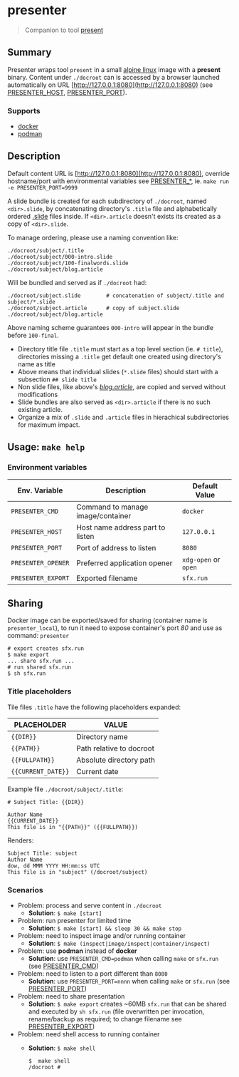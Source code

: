# presenter 

> Companion to tool [present](https://godoc.org/golang.org/x/tools/present)

## Summary

Presenter wraps tool `present` in a small [alpine linux](https://alpinelinux.org) image with a **present** binary. Content under `./docroot` can is accessed by a browser launched automatically on URL [http://127.0.0.1:8080](http://127.0.0.1:8080) (see [PRESENTER_HOST](#environment-variables), [PRESENTER_PORT](#environment-variables)).

### Supports

- [docker](https://www.docker.com)
- [podman](https://podman.io)

## Description

Default content URL is [http://127.0.0.1:8080](http://127.0.0.1:8080), override hostname/port with environmental variables see [PRESENTER_*](#environment-variables), ie. `make run -e PRESENTER_PORT=9999`

A slide bundle is created for each subdirectory of `./docroot`, named `<dir>.slide`, by concatenating directory's `.title` file and alphabetically ordered [.slide](https://golang.org/x/tools/cmd/present) files inside. If `<dir>.article` doesn't exists its created as a copy of `<dir>.slide`.

To manage ordering, please use a naming convention like:

```
./docroot/subject/.title
./docroot/subject/000-intro.slide
./docroot/subject/100-finalwords.slide
./docroot/subject/blog.article
```

Will be bundled and served as if `./docroot` had:

```
./docroot/subject.slide        # concatenation of subject/.title and subject/*.slide
./docroot/subject.article      # copy of subject.slide
./docroot/subject/blog.article
```

Above naming scheme guarantees `000-intro` will appear in the bundle before `100-final`.

- Directory title file `.title` must start as a top level section (ie. `# title`), directories missing a `.title` get default one created using directory's name as title
- Above means that individual slides (`*.slide` files) should start with a subsection `## slide title`
- Non slide files, like above's *[blog.article](https://golang.org/x/blog)*, are copied and served without modifications
- Slide bundles are also served as `<dir>.article` if there is no such existing article.
- Organize a mix of `.slide` and `.article` files in hierachical subdirectories for maximum impact.

## Usage: `make help`

### Environment variables

Env. Variable      | Description                       | Default Value
-------------------|-----------------------------------|--------------
`PRESENTER_CMD`    | Command to manage image/container | `docker`
`PRESENTER_HOST`   | Host name address part to listen  | `127.0.0.1`
`PRESENTER_PORT`   | Port of address to listen         | `8080`
`PRESENTER_OPENER` | Preferred application opener      | `xdg-open` or `open`
`PRESENTER_EXPORT` | Exported filename                 | `sfx.run`

## Sharing

Docker image can be exported/saved for sharing (container name is `presenter_local`), to run it need to expose container's port *80* and use as command: `presenter`

```
# export creates sfx.run
$ make export
... share sfx.run ...
# run shared sfx.run
$ sh sfx.run
```

### Title placeholders

Tile files `.title` have the following placeholders expanded:

PLACEHOLDER        | VALUE
------------------ | -----
`{{DIR}}`          | Directory name
`{{PATH}}`         | Path relative to docroot
`{{FULLPATH}}`     | Absolute directory path
`{{CURRENT_DATE}}` | Current date

Example file `./docroot/subject/.title`:
```
# Subject Title: {{DIR}}

Author Name
{{CURRENT_DATE}}
This file is in "{{PATH}}" ({{FULLPATH}})
```
Renders:
```
Subject Title: subject
Author Name
dow, dd MMM YYYY HH:mm:ss UTC
This file is in "subject" (/docroot/subject)
```

### Scenarios

- Problem: process and serve content in `./docroot`
  - **Solution**: `$ make [start]`
- Problem: run presenter for limited time
  - **Solution**: `$ make [start] && sleep 30 && make stop`
- Problem: need to inspect image and/or running container
  - **Solution**: `$ make (inspect|image/inspect|container/inspect)`
- Problem: use **podman** instead of **docker**
  - **Solution**: use `PRESENTER_CMD=podman` when calling `make` or `sfx.run` (see [PRESENTER_CMD](#environment-variables))
- Problem: need to listen to a port different than `8080`
  - **Solution**: use `PRESENTER_PORT=nnnn` when calling `make` or `sfx.run` (see [PRESENTER_PORT](#environment-variables))
- Problem: need to share presentation
  - **Solution**: `$ make export` creates ~60MB `sfx.run` that can be shared and executed by `sh sfx.run` (file overwritten per invocation, rename/backup as required; to change filename see [PRESENTER_EXPORT](#environment-variables))
- Problem: need shell access to running container
  - **Solution**: `$ make shell`

    ```
    $  make shell
    /docroot #
    ```
